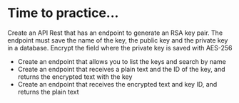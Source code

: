 # Time to practice...

Create an API Rest that has an endpoint to generate an RSA key pair. The endpoint must save the name of the key, the public key and the private key in a database. Encrypt the field where the private key is saved with AES-256

* Create an endpoint that allows you to list the keys and search by name
* Create an endpoint that receives a plain text and the ID of the key, and returns the encrypted text with the key
* Create an endpoint that receives the encrypted text and key ID, and returns the plain text
